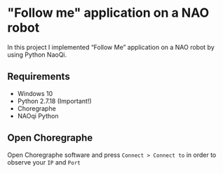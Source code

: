 # "Follow me" application on a NAO robot
In this project I implemented “Follow Me” application on a NAO robot by using Python NaoQi. 

## Requirements
* Windows 10
* Python 2.7.18 (Important!)
* Choregraphe
* NAOqi Python

## Open Choregraphe
Open Choregraphe software and press `Connect > Connect to` in order to observe your `IP` and `Port`
